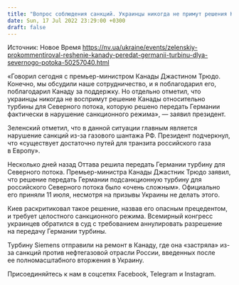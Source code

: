 ```yaml
---
title: "Вопрос соблюдения санкций. Украинцы никогда не примут решения Канады передать турбину для Северного потока — Зеленский"
date: Sun, 17 Jul 2022 23:29:00 +0300
draft: false
---
```

Источник: Новое Время https://nv.ua/ukraine/events/zelenskiy-prokommentiroval-reshenie-kanady-peredat-germanii-turbinu-dlya-severnogo-potoka-50257040.html


«Говорил сегодня с премьер-министром Канады Джастином Трюдо. Конечно, мы обсудили наше сотрудничество, и я поблагодарил его, поблагодарил Канаду за поддержку. Но отдельно отметил, что украинцы никогда не воспримут решение Канады относительно турбины для Северного потока, которую решено передать Германии фактически в нарушение санкционного режима», — заявил президент.

Зеленский отметил, что в данной ситуации главным является нарушение санкций из-за газового шантажа РФ. Президент подчеркнул, что «существует достаточно путей для транзита российского газа в Европу».

Несколько дней назад Оттава решила передать Германии турбину для Северного потока. Премьер-министра Канады Джастник Трюдо заявил, что решение передать Германии подсанкционную турбину для российского Северного потока было «очень сложным». Официально его приняли 11 июля, несмотря на призывы Украины не делать этого.

Киев раскритиковал такое решение, назвав его опасным прецедентом, и требует целостного санкционного режима. Всемирный конгресс украинцев обратился в суд с требованием аннулировать разрешение на передачу Германии турбины.

Турбину Siemens отправили на ремонт в Канаду, где она «застряла» из-за санкций против нефтегазовой отрасли России, введенных после ее полномасштабного вторжения в Украину.

Присоединяйтесь к нам в соцсетях Facebook, Telegram и Instagram.
